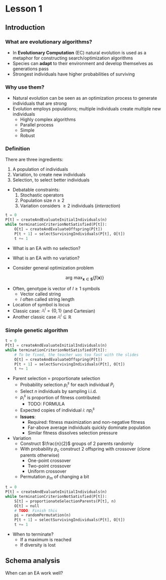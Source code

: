 # Lesson 1

## Introduction

### What are evolutionary algorithms?

- In **Evolutionary Computation** (EC) natural evolution is used as a metaphor for constructing search/optimization algorithms
- Species can **adapt** to their environment and develop themselves as generations pass
- Strongest individuals have higher probabilities of surviving

### Why use them?

- Natural evolution can be seen as an optimization process to generate individuals that are strong
- Evolution employs populations; multiple individuals create multiple new individuals
    - Highly complex algorithms
    - Parallel process
    - Simple
    - Robust

### Definition

There are three ingredients:

1. A population of individuals
2. Variation, to create new individuals
3. Selection, to select better individuals

- Debatable constraints:
    1. Stochastic operators
    2. Population size $n \ge 2$
    3. Variation considers $\ge 2$ individuals (_interaction_)

```python
t = 0
P[t] = createAndEvaluateInitialIndividuals(n)
while terminationCriterionNotSatisfied(P[t]):
    O[t] = createAndEvaluateOffspring(P[t])
    P[t + 1] = selectSurvivingIndividuals(P[t], O[t])
    t += 1
```

- What is an EA with no selection?
- What is an EA with no variation?

- Consider general optimization problem

$$
\arg\,\max_{\pmb{x} \in \pmb{S}} \{f(\pmb{x})\}
$$

- Often, genotype is vector of $l \ge 1$ symbols
    - Vector called string
    - $l$ often called string length
- Location of symbol is locus
- Classic case: $\mathbb{A}^i = \{0, 1\}$ (and Cartesian)
- Another classic case $\mathbb{A}^i \subseteq \mathbb{R}$ 

### Simple genetic algorithm

```python
t = 0
P[t] = createAndEvaluateInitialIndividuals(n)
while terminationCriterionNotSatisfied(P[t]):
    # To be fixed, the teacher was too fast with the slides
    O[t] = createAndEvaluateOffspring(P[t])
    P[t + 1] = selectSurvivingIndividuals(P[t], O[t])
    t += 1
```

- Parent selection = proportionate selection
    - Probability selection $p_i^s$ for each individual $P_i$
    - Select $n$ individuals by sampling i.i.d.
    - $p_i^s$ is proportion of fitness contributed:
        - TODO: FORMULA
    - Expected copies of individual $i$: $np_i^s$
    - **Issues**:
        - Required: fitness maximization and non-negative fitness
        - Far-above average individuals quickly dominate population
        - Similar fitness dissolves selection pressure
- Variation
    - Construct $\frac{n}{2}$ groups of 2 parents randomly
    - With probability $p_c$ construct 2 offspring with crossover (clone parents otherwise)
        - One-point crossover
        - Two-point crossover
        - Uniform crossover
    - Permutation $p_m$ of changing a bit

```python
t = 0
P[t] = createAndEvaluateInitialIndividuals(n)
while terminationCriterionNotSatisfied(P[t]):
    S[t] = proportionateSelectionParents(P[t], n)
    O[t] = null
    # TODO: Finish this
    pi = randomPermutation(n)
    P[t + 1] = selectSurvivingIndividuals(P[t], O[t])
    t += 1
```

- When to terminate?
    - If a maximum is reached
    - If diversity is lost

## Schema analysis

When can an EA work well?




